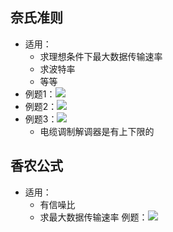 ## 奈氏准则
- 适用：
	- 求理想条件下最大数据传输速率
	- 求波特率
	- 等等
- 例题1：![](奈氏准则1.png)
- 例题2：![](奈氏准则2.png)
- 例题3：![](奈氏准则3.png)
	- 电缆调制解调器是有上下限的
## 香农公式
- 适用：
	- 有信噪比
	- 求最大数据传输速率
例题：![](香农公式.png)